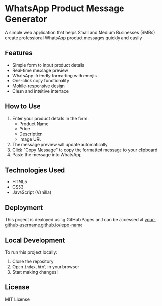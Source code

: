 # WhatsApp Product Message Generator

A simple web application that helps Small and Medium Businesses (SMBs) create professional WhatsApp product messages quickly and easily.

## Features

- Simple form to input product details
- Real-time message preview
- WhatsApp-friendly formatting with emojis
- One-click copy functionality
- Mobile-responsive design
- Clean and intuitive interface

## How to Use

1. Enter your product details in the form:
   - Product Name
   - Price
   - Description
   - Image URL
2. The message preview will update automatically
3. Click "Copy Message" to copy the formatted message to your clipboard
4. Paste the message into WhatsApp

## Technologies Used

- HTML5
- CSS3
- JavaScript (Vanilla)

## Deployment

This project is deployed using GitHub Pages and can be accessed at [your-github-username.github.io/repo-name](https://github.com/pronajit/MsgGen.git)

## Local Development

To run this project locally:

1. Clone the repository
2. Open `index.html` in your browser
3. Start making changes!

## License

MIT License 
